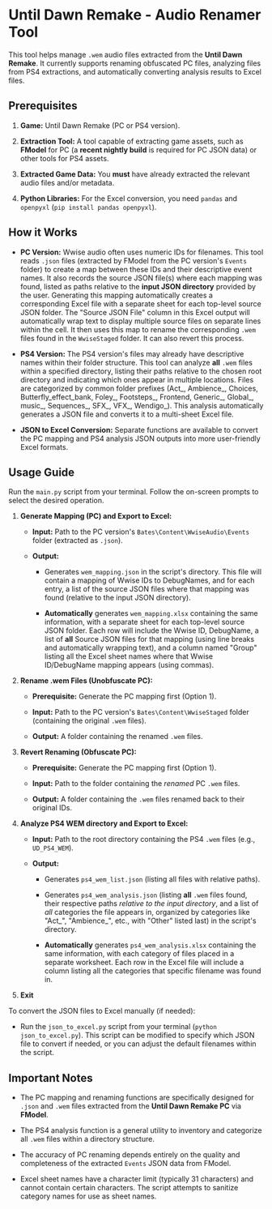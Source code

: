 # Until Dawn Remake - Audio Renamer Tool

This tool helps manage `.wem` audio files extracted from the **Until Dawn Remake**. It currently supports renaming obfuscated PC files, analyzing files from PS4 extractions, and automatically converting analysis results to Excel files.

## Prerequisites

1. **Game:** Until Dawn Remake (PC or PS4 version).

2. **Extraction Tool:** A tool capable of extracting game assets, such as **FModel** for PC (a **recent nightly build** is required for PC JSON data) or other tools for PS4 assets.

3. **Extracted Game Data:** You **must** have already extracted the relevant audio files and/or metadata.

4. **Python Libraries:** For the Excel conversion, you need `pandas` and `openpyxl` (`pip install pandas openpyxl`).

## How it Works

* **PC Version:** Wwise audio often uses numeric IDs for filenames. This tool reads `.json` files (extracted by FModel from the PC version's `Events` folder) to create a map between these IDs and their descriptive event names. It also records the source JSON file(s) where each mapping was found, listed as paths relative to the **input JSON directory** provided by the user. Generating this mapping automatically creates a corresponding Excel file with a separate sheet for each top-level source JSON folder. The "Source JSON File" column in this Excel output will automatically wrap text to display multiple source files on separate lines within the cell. It then uses this map to rename the corresponding `.wem` files found in the `WwiseStaged` folder. It can also revert this process.

* **PS4 Version:** The PS4 version's files may already have descriptive names within their folder structure. This tool can analyze **all** `.wem` files within a specified directory, listing their paths relative to the chosen root directory and indicating which ones appear in multiple locations. Files are categorized by common folder prefixes (Act\_, Ambience\_, Choices, Butterfly_effect_bank, Foley\_, Footsteps\_, Frontend, Generic\_, Global\_, music\_, Sequences\_, SFX\_, VFX\_, Wendigo\_). This analysis automatically generates a JSON file and converts it to a multi-sheet Excel file.

* **JSON to Excel Conversion:** Separate functions are available to convert the PC mapping and PS4 analysis JSON outputs into more user-friendly Excel formats.

## Usage Guide

Run the `main.py` script from your terminal. Follow the on-screen prompts to select the desired operation.

1. **Generate Mapping (PC) and Export to Excel:**

   * **Input:** Path to the PC version's `Bates\Content\WwiseAudio\Events` folder (extracted as `.json`).

   * **Output:**

     * Generates `wem_mapping.json` in the script's directory. This file will contain a mapping of Wwise IDs to DebugNames, and for each entry, a list of the source JSON files where that mapping was found (relative to the input JSON directory).

     * **Automatically** generates `wem_mapping.xlsx` containing the same information, with a separate sheet for each top-level source JSON folder. Each row will include the Wwise ID, DebugName, a list of **all** Source JSON files for that mapping (using line breaks and automatically wrapping text), and a column named "Group" listing all the Excel sheet names where that Wwise ID/DebugName mapping appears (using commas).

2. **Rename .wem Files (Unobfuscate PC):**

   * **Prerequisite:** Generate the PC mapping first (Option 1).

   * **Input:** Path to the PC version's `Bates\Content\WwiseStaged` folder (containing the original `.wem` files).

   * **Output:** A folder containing the renamed `.wem` files.

3. **Revert Renaming (Obfuscate PC):**

   * **Prerequisite:** Generate the PC mapping first (Option 1).

   * **Input:** Path to the folder containing the *renamed* PC `.wem` files.

   * **Output:** A folder containing the `.wem` files renamed back to their original IDs.

4. **Analyze PS4 WEM directory and Export to Excel:**

   * **Input:** Path to the root directory containing the PS4 `.wem` files (e.g., `UD_PS4_WEM`).

   * **Output:**

     * Generates `ps4_wem_list.json` (listing all files with relative paths).

     * Generates `ps4_wem_analysis.json` (listing **all** `.wem` files found, their respective paths *relative to the input directory*, and a list of *all* categories the file appears in, organized by categories like "Act\_", "Ambience\_", etc., with "Other" listed last) in the script's directory.

     * **Automatically** generates `ps4_wem_analysis.xlsx` containing the same information, with each category of files placed in a separate worksheet. Each row in the Excel file will include a column listing all the categories that specific filename was found in.

5. **Exit**

To convert the JSON files to Excel manually (if needed):

* Run the `json_to_excel.py` script from your terminal (`python json_to_excel.py`). This script can be modified to specify which JSON file to convert if needed, or you can adjust the default filenames within the script.

## Important Notes

* The PC mapping and renaming functions are specifically designed for `.json` and `.wem` files extracted from the **Until Dawn Remake PC** via **FModel**.

* The PS4 analysis function is a general utility to inventory and categorize all `.wem` files within a directory structure.

* The accuracy of PC renaming depends entirely on the quality and completeness of the extracted `Events` JSON data from FModel.

* Excel sheet names have a character limit (typically 31 characters) and cannot contain certain characters. The script attempts to sanitize category names for use as sheet names.